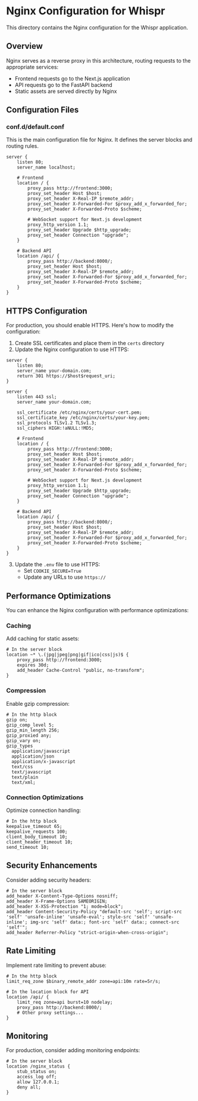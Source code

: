 # Nginx Configuration for Whispr

This directory contains the Nginx configuration for the Whispr application.

## Overview

Nginx serves as a reverse proxy in this architecture, routing requests to the appropriate services:

- Frontend requests go to the Next.js application
- API requests go to the FastAPI backend
- Static assets are served directly by Nginx

## Configuration Files

### conf.d/default.conf

This is the main configuration file for Nginx. It defines the server blocks and routing rules.

```nginx
server {
    listen 80;
    server_name localhost;

    # Frontend
    location / {
        proxy_pass http://frontend:3000;
        proxy_set_header Host $host;
        proxy_set_header X-Real-IP $remote_addr;
        proxy_set_header X-Forwarded-For $proxy_add_x_forwarded_for;
        proxy_set_header X-Forwarded-Proto $scheme;
        
        # WebSocket support for Next.js development
        proxy_http_version 1.1;
        proxy_set_header Upgrade $http_upgrade;
        proxy_set_header Connection "upgrade";
    }

    # Backend API
    location /api/ {
        proxy_pass http://backend:8000/;
        proxy_set_header Host $host;
        proxy_set_header X-Real-IP $remote_addr;
        proxy_set_header X-Forwarded-For $proxy_add_x_forwarded_for;
        proxy_set_header X-Forwarded-Proto $scheme;
    }
}
```

## HTTPS Configuration

For production, you should enable HTTPS. Here's how to modify the configuration:

1. Create SSL certificates and place them in the `certs` directory
2. Update the Nginx configuration to use HTTPS:

```nginx
server {
    listen 80;
    server_name your-domain.com;
    return 301 https://$host$request_uri;
}

server {
    listen 443 ssl;
    server_name your-domain.com;

    ssl_certificate /etc/nginx/certs/your-cert.pem;
    ssl_certificate_key /etc/nginx/certs/your-key.pem;
    ssl_protocols TLSv1.2 TLSv1.3;
    ssl_ciphers HIGH:!aNULL:!MD5;
    
    # Frontend
    location / {
        proxy_pass http://frontend:3000;
        proxy_set_header Host $host;
        proxy_set_header X-Real-IP $remote_addr;
        proxy_set_header X-Forwarded-For $proxy_add_x_forwarded_for;
        proxy_set_header X-Forwarded-Proto $scheme;
        
        # WebSocket support for Next.js development
        proxy_http_version 1.1;
        proxy_set_header Upgrade $http_upgrade;
        proxy_set_header Connection "upgrade";
    }

    # Backend API
    location /api/ {
        proxy_pass http://backend:8000/;
        proxy_set_header Host $host;
        proxy_set_header X-Real-IP $remote_addr;
        proxy_set_header X-Forwarded-For $proxy_add_x_forwarded_for;
        proxy_set_header X-Forwarded-Proto $scheme;
    }
}
```

3. Update the `.env` file to use HTTPS:
   - Set `COOKIE_SECURE=True`
   - Update any URLs to use `https://`

## Performance Optimizations

You can enhance the Nginx configuration with performance optimizations:

### Caching

Add caching for static assets:

```nginx
# In the server block
location ~* \.(jpg|jpeg|png|gif|ico|css|js)$ {
    proxy_pass http://frontend:3000;
    expires 30d;
    add_header Cache-Control "public, no-transform";
}
```

### Compression

Enable gzip compression:

```nginx
# In the http block
gzip on;
gzip_comp_level 5;
gzip_min_length 256;
gzip_proxied any;
gzip_vary on;
gzip_types
  application/javascript
  application/json
  application/x-javascript
  text/css
  text/javascript
  text/plain
  text/xml;
```

### Connection Optimizations

Optimize connection handling:

```nginx
# In the http block
keepalive_timeout 65;
keepalive_requests 100;
client_body_timeout 10;
client_header_timeout 10;
send_timeout 10;
```

## Security Enhancements

Consider adding security headers:

```nginx
# In the server block
add_header X-Content-Type-Options nosniff;
add_header X-Frame-Options SAMEORIGIN;
add_header X-XSS-Protection "1; mode=block";
add_header Content-Security-Policy "default-src 'self'; script-src 'self' 'unsafe-inline' 'unsafe-eval'; style-src 'self' 'unsafe-inline'; img-src 'self' data:; font-src 'self' data:; connect-src 'self'";
add_header Referrer-Policy "strict-origin-when-cross-origin";
```

## Rate Limiting

Implement rate limiting to prevent abuse:

```nginx
# In the http block
limit_req_zone $binary_remote_addr zone=api:10m rate=5r/s;

# In the location block for API
location /api/ {
    limit_req zone=api burst=10 nodelay;
    proxy_pass http://backend:8000/;
    # Other proxy settings...
}
```

## Monitoring

For production, consider adding monitoring endpoints:

```nginx
# In the server block
location /nginx_status {
    stub_status on;
    access_log off;
    allow 127.0.0.1;
    deny all;
}
```